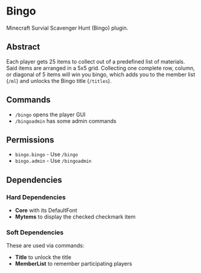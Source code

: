 # Bingo

Minecraft Survial Scavenger Hunt (Bingo) plugin.

## Abstract

Each player gets 25 items to collect out of a predefined list of
materials. Said items are arranged in a 5x5 grid. Collecting one
complete row, column, or diagonal of 5 items will win you bingo, which
adds you to the member list (`/ml`) and unlocks the Bingo title
(`/titles`).

## Commands

- `/bingo` opens the player GUI
- `/bingoadmin` has some admin commands

## Permissions

- `bingo.bingo` - Use `/bingo`
- `bingo.admin` - Use `/bingoadmin`

## Dependencies

### Hard Dependencies

- **Core** with its DefaultFont
- **Mytems** to display the checked checkmark item

### Soft Dependencies

These are used via commands:

- **Title** to unlock the title
- **MemberList** to remember participating players
